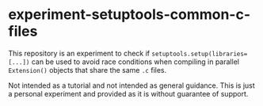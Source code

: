 # experiment-setuptools-common-c-files

This repository is an experiment to check if
`setuptools.setup(libraries=[...])` can be used to avoid race conditions when
compiling in parallel `Extension()` objects that share the same `.c` files.

Not intended as a tutorial and not intended as general guidance.
This is just a personal experiment and provided as it is without guarantee of
support.
